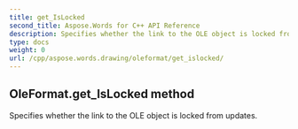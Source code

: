 ```yaml
---
title: get_IsLocked
second_title: Aspose.Words for C++ API Reference
description: Specifies whether the link to the OLE object is locked from updates. 
type: docs
weight: 0
url: /cpp/aspose.words.drawing/oleformat/get_islocked/
---
```

## OleFormat.get_IsLocked method


Specifies whether the link to the OLE object is locked from updates.

